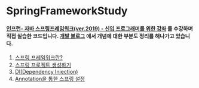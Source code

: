 # SpringFrameworkStudy
#### [인프런- 자바 스프링프레임워크(ver.2019) - 신입 프로그래머를 위한 강좌](https://www.inflearn.com/course/%EC%8A%A4%ED%94%84%EB%A7%81-%ED%94%84%EB%A0%88%EC%9E%84%EC%9B%8C%ED%81%AC_renew/) 를 수강하며 직접 실습한 코드입니다. [개발 블로그](https://kswims.tistory.com/category/Study/Spring%20Framework) 에서 개념에 대한 부분도 정리를 해나가고 있습니다.

1. [스프링 프레임워크란?](https://kswims.tistory.com/179?category=776699)
2. [스프링 프로젝트 생성하기](https://kswims.tistory.com/180?category=776699)
3. [DI(Dependency Injection)](https://kswims.tistory.com/181?category=776699)
4. [Annotation을 통한 스프링 설정](https://kswims.tistory.com/182?category=776699)

